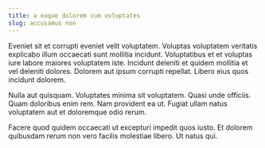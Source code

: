 ```yaml
---
title: a eaque dolorem cum voluptates
slug: accusamus non
---
```


Eveniet sit et corrupti eveniet velit voluptatem. Voluptas voluptatem veritatis explicabo illum occaecati sunt mollitia incidunt. Voluptatibus et et voluptas iure labore maiores voluptatem iste. Incidunt deleniti et quidem mollitia et vel deleniti dolores. Dolorem aut ipsum corrupti repellat. Libero eius quos incidunt dolorem.

Nulla aut quisquam. Voluptates minima sit voluptatem. Quasi unde officiis. Quam doloribus enim rem. Nam provident ea ut. Fugiat ullam natus voluptatem aut et doloremque odio rerum.

Facere quod quidem occaecati ut excepturi impedit quos iusto. Et dolorem quibusdam rerum non vero facilis molestiae libero. Ut natus qui.
